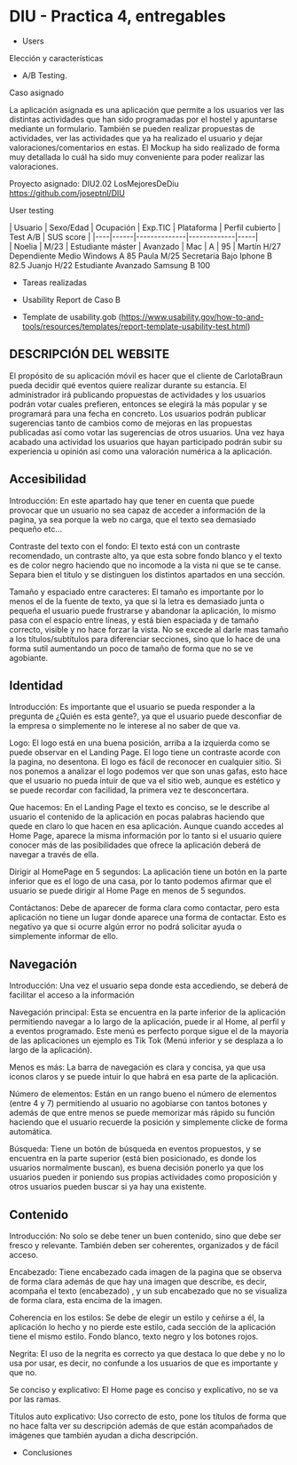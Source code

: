 # DIU - Practica 4, entregables


* Users 

Elección y características

* A/B Testing. 

Caso asignado

La aplicación asignada es una aplicación que permite a los usuarios ver las distintas actividades que han sido programadas por el hostel y apuntarse mediante un formulario. También se pueden realizar propuestas de actividades, ver las actividades que ya ha realizado el usuario y dejar valoraciones/comentarios en estas. El Mockup ha sido realizado de forma muy detallada lo cuál ha sido muy conveniente para poder realizar las valoraciones.

Proyecto asignado: DIU2.02 LosMejoresDeDiu https://github.com/joseptnl/DIU

User testing


| Usuario | Sexo/Edad | Ocupación | Exp.TIC | Plataforma | Perfil cubierto | Test A/B | SUS score |
|----|------|--------------|-------------|-----|					
| Noelia | M/23	| Estudiante máster | Avanzado | Mac | A | 95 |
Martín	H/27	Dependiente	Medio	Windows		A	85
Paula	M/25	Secretaría	Bajo	Iphone		B	82.5
Juanjo	H/22	Estudiante	Avanzado	Samsung		B	100




* Tareas realizadas 


* Usability Report de Caso B
* Template de usability.gob (https://www.usability.gov/how-to-and-tools/resources/templates/report-template-usability-test.html) 

DESCRIPCIÓN DEL WEBSITE
-----------------------------------

El propósito de su aplicación móvil es hacer que el cliente de CarlotaBraun pueda decidir qué eventos quiere realizar durante su estancia. El administrador irá publicando propuestas de actividades y los usuarios podrán votar cuales prefieren, entonces se elegirá la más popular y se programará para una fecha en concreto. Los usuarios podrán publicar sugerencias tanto de cambios como de mejoras en las propuestas publicadas así como votar las sugerencias de otros usuarios. Una vez haya acabado una actividad los usuarios que hayan participado podrán subir su experiencia u opinión así como una valoración numérica a la aplicación.

Accesibilidad
-----------------------------------

Introducción:  En este apartado hay que tener en cuenta que puede provocar que un usuario no sea capaz de acceder a información de la pagina, ya sea porque la web no carga, que el texto sea demasiado pequeño etc…

Contraste del texto con el fondo: 
	El texto está con un contraste recomendado, un contraste alto, ya que esta sobre fondo blanco y el texto es de color negro haciendo que no incomode a la vista ni que se te canse. Separa bien el titulo y se distinguen los distintos apartados en una sección. 

Tamaño y espaciado entre caracteres: 
	El tamaño es importante por lo menos el de la fuente de texto, ya que si la letra es demasiado junta o pequeña el usuario puede frustrarse  y abandonar la aplicación, lo mismo pasa con el espacio entre líneas, y está bien espaciada y de tamaño correcto, visible y no hace forzar la vista.  No se excede al darle mas tamaño a los títulos/subtítulos para diferenciar secciones, sino que lo hace de una forma sutil aumentando un poco de tamaño de forma que no se ve agobiante. 

Identidad
-----------------------------------

Introducción: Es importante que el usuario se pueda responder a la pregunta de ¿Quién es esta gente?, ya que el usuario puede desconfiar de la empresa o simplemente no le interese al no saber de que va.

Logo: 
	El logo está en una buena posición, arriba a la izquierda como se puede observar en el Landing Page.
El logo tiene un contraste acorde con la pagina, no desentona. El logo es fácil de reconocer en cualquier sitio.  Si nos ponemos a analizar el logo podemos ver que son unas gafas, esto hace que el usuario no pueda intuir de que va el sitio web, aunque es estético y se puede recordar con facilidad, la primera vez  te desconcertara. 

Que hacemos: 
	En el Landing Page el texto es conciso, se le describe al usuario el contenido de la aplicación en pocas palabras haciendo que quede en claro lo que hacen en esa aplicación. Aunque cuando accedes al Home Page, aparece la misma información por lo tanto si el usuario quiere conocer más de las posibilidades que ofrece la aplicación deberá de navegar a través de ella.

Dirigir al HomePage en 5 segundos: 
	La aplicación tiene un botón en la parte inferior que es el logo de una casa, por lo tanto podemos afirmar que el usuario se puede dirigir al Home Page en menos de 5 segundos.

Contáctanos: 
	Debe de aparecer de forma clara como contactar, pero esta aplicación no tiene un lugar donde aparece una forma de contactar. Esto es negativo ya que si ocurre algún error no podrá solicitar ayuda o simplemente informar de ello. 

Navegación
-----------------------------------

Introducción: Una vez  el usuario sepa donde esta accediendo, se deberá de facilitar el acceso a la información 

Navegación principal: 
Esta se encuentra en la parte inferior de la aplicación permitiendo navegar a lo largo de la aplicación, puede ir al Home, al perfil y a eventos programado. Este menú es perfecto porque sigue el de la mayoría de las aplicaciones un ejemplo es Tik Tok (Menú inferior y se desplaza a lo largo de la aplicación). 

Menos es más: 
	La barra de navegación es clara y concisa, ya que usa iconos claros y se puede intuir lo que habrá en esa parte de la aplicación.

Número de elementos: 
	Están en un rango bueno el número de elementos (entre 4 y 7) permitiendo al usuario no agobiarse con tantos botones y además de que entre menos se puede memorizar más rápido su función haciendo que el usuario recuerde la posición y simplemente clicke de forma automática. 

Búsqueda: 
	Tiene un botón de búsqueda en eventos propuestos, y se encuentra en la parte superior (está bien posicionado, es donde los usuarios normalmente buscan), es buena decisión ponerlo ya que los usuarios pueden ir poniendo sus propias actividades como proposición y otros usuarios pueden buscar si ya hay una existente.

Contenido
-----------------------------------

Introducción: No solo se debe tener un buen contenido, sino que debe ser fresco y relevante. También deben ser coherentes, organizados y de fácil acceso.

Encabezado:
	Tiene encabezado cada imagen de la pagina que se observa de forma clara además de que hay una imagen que describe, es decir, acompaña el texto (encabezado) , y un sub encabezado que no se visualiza de forma clara, esta encima de la imagen.

Coherencia en los estilos: 
	Se debe de elegir un estilo y ceñirse a él, la aplicación lo hecho y no pierde este estilo, cada sección de la aplicación tiene el mismo estilo. Fondo blanco, texto negro y los botones rojos.

Negrita:
 	El uso de la negrita es correcto ya que destaca lo que debe y no lo usa por usar, es decir, no confunde a los usuarios de que es importante y que no.

Se conciso y explicativo: 
	El Home page es conciso y explicativo, no se va por las ramas.

Títulos auto explicativo:
	Uso correcto de esto, pone los títulos de forma que no hace falta ver su descripción además de que están acompañados de imágenes que también ayudan a dicha descripción. 


* Conclusiones
